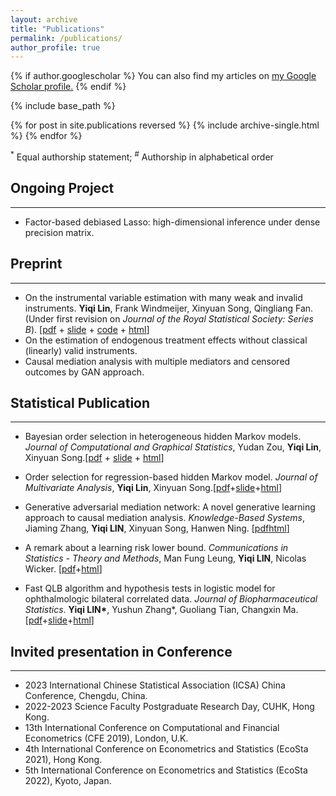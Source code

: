 ```yaml
---
layout: archive
title: "Publications"
permalink: /publications/
author_profile: true
---
```


{% if author.googlescholar %}
  You can also find my articles on <u><a href="{{author.googlescholar}}">my Google Scholar profile</a>.</u>
{% endif %}

{% include base_path %}

{% for post in site.publications reversed %}
  {% include archive-single.html %}
{% endfor %}

<sup>\*</sup> Equal authorship statement; <sup>\#</sup> Authorship in alphabetical order

## Ongoing Project
- - -

* Factor-based debiased Lasso: high-dimensional inference under dense precision matrix.





## Preprint 
- - -

* On the instrumental variable estimation with many weak and invalid instruments.  **Yiqi Lin**, Frank Windmeijer, Xinyuan Song, Qingliang Fan. (Under first revision on *Journal of the Royal Statistical Society: Series B*). [[pdf](https://qoifoq.github.io/linyiqi.github.io/_pages/paper/2207.03035.pdf) + [slide](https://qoifoq.github.io/linyiqi.github.io/_pages/talk/WIT_Slide.pdf) + [code](https://github.com/QoifoQ/WIT) + [html](https://arxiv.org/abs/2207.03035)]
* On the estimation of endogenous treatment effects without classical (linearly) valid instruments.
* Causal mediation analysis with multiple mediators and censored outcomes by GAN approach.


## Statistical Publication
- - -

* Bayesian order selection in heterogeneous hidden Markov models.  *Journal of Computational and Graphical Statistics*,  Yudan Zou, **Yiqi Lin**, Xinyuan Song.[[pdf](https://qoifoq.github.io/linyiqi.github.io/_pages/paper/BHMM.pdf) + [slide](https://qoifoq.github.io/linyiqi.github.io/_pages/paper/Bayes-HMM.pdf) + [html](https://www.tandfonline.com/doi/full/10.1080/10618600.2023.2231055)]

*  Order selection for regression-based hidden Markov model. *Journal of Multivariate Analysis*, **Yiqi Lin**, Xinyuan Song.[[pdf](https://qoifoq.github.io/linyiqi.github.io/_pages/paper/JMVA.pdf)+[slide](https://qoifoq.github.io/linyiqi.github.io/_pages/talk/JMVA-slide.pdf)+[html](https://www.sciencedirect.com/science/article/pii/S0047259X22000707)]

*  Generative adversarial mediation network: A novel generative learning approach to causal mediation analysis. *Knowledge-Based Systems*, Jiaming Zhang, **Yiqi LIN**, Xinyuan Song, Hanwen Ning. [[pdf](https://qoifoq.github.io/linyiqi.github.io/_pages/paper/GAMn.pdf)[html](https://www.sciencedirect.com/science/article/pii/S0950705123008675)]


* A remark about a learning risk lower bound. *Communications in Statistics - Theory and Methods*, Man Fung Leung, **Yiqi LIN**, Nicolas Wicker. [[pdf](https://qoifoq.github.io/linyiqi.github.io/_pages/paper/RiskLowerBound.pdf)+[html](https://www.tandfonline.com/eprint/JKS2KEBYTWTRPIVIXHHJ/full?target=10.1080/03610926.2022.2076114)]

* Fast QLB algorithm and hypothesis tests in logistic model for ophthalmologic bilateral correlated data. *Journal of Biopharmaceutical Statistics*.  **Yiqi LIN\***, Yushun Zhang\*, Guoliang Tian, Changxin Ma. [[pdf](https://qoifoq.github.io/linyiqi.github.io/_pages/paper/JBS.pdf)+[slide](https://qoifoq.github.io/linyiqi.github.io/_pages/talk/JBS_myslide.pdf)+[html](https://www.tandfonline.com/eprint/CXPFQYYVHIJP8MVUCHZW/full?target=10.1080/10543406.2020.1814794)]

## Invited presentation in Conference
- - -
- 2023 International Chinese Statistical Association (ICSA) China Conference, Chengdu, China.
- 2022-2023 Science Faculty Postgraduate Research Day, CUHK, Hong Kong. 
- 13th International Conference on Computational and Financial Econometrics (CFE 2019), London, U.K.
- 4th International Conference on Econometrics and Statistics (EcoSta 2021), Hong Kong.
- 5th International Conference on Econometrics and Statistics (EcoSta 2022), Kyoto, Japan.



